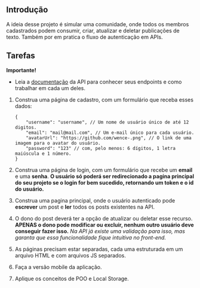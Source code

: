 ## Introdução

A ideia desse projeto é simular uma comunidade, onde todos os membros
cadastrados podem consumir, criar, atualizar e deletar publicações de
texto. Também por em pratica o fluxo de autenticação em APIs.

## Tarefas

**Importante!**

- Leia a
  [documentação](https://gitlab.com/-/snippets/2363840)
  da API para conhecer seus endpoints e como trabalhar em cada um
  deles.

1.  Construa uma página de cadastro, com um formulário que receba esses
    dados:

        {
            "username": "username", // Um nome de usuário único de até 12 digitos.
            "email": "mail@mail.com", // Um e-mail único para cada usuário.
            "avatarUrl": "https://github.com/wence-.png", // O link de uma imagem para o avatar do usuário.
            "password": "123" // com, pelo menos: 6 dígitos, 1 letra maiúscula e 1 número.
        }

2.  Construa uma página de login, com um formulário que recebe um
    **email** e uma **senha**. **O usuário só poderá ser redirecionado a
    pagina principal do seu projeto se o login for bem sucedido,
    retornando um token e o id do usuário.**

3.  Construa uma pagina principal, onde o usuário autenticado pode **escrever**
    um post e **ler** todos os posts existentes na API.

4.  O dono do post deverá ter a opção de atualizar ou deletar esse
    recurso. **APENAS o dono pode modificar ou excluir, nenhum outro
    usuário deve conseguir fazer isso.** _Na API já existe uma validação
    para isso, mas garanta que essa funcionalidade fique intuitiva no
    front-end._

5.  As páginas precisam estar separadas, cada uma estruturada em um
    arquivo HTML e com arquivos JS separados.

6.  Faça a versão mobile da aplicação.

7.  Aplique os conceitos de POO e Local Storage.
